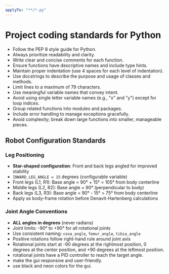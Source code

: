 ```yaml
---
applyTo: "**/*.py"
---
```

# Project coding standards for Python
- Follow the PEP 8 style guide for Python.
- Always prioritize readability and clarity.
- Write clear and concise comments for each function.
- Ensure functions have descriptive names and include type hints.
- Maintain proper indentation (use 4 spaces for each level of indentation).
- Use docstrings to describe the purpose and usage of classes and methods.
- Limit lines to a maximum of 79 characters.
- Use meaningful variable names that convey intent.
- Avoid using single letter variable names (e.g., "x" and "y") except for loop indices.
- Group related functions into modules and packages.
- Include error handling to manage exceptions gracefully.
- Avoid complexity; break down large functions into smaller, manageable pieces.
## Robot Configuration Standards

### Leg Positioning
- **Star-shaped configuration**: Front and back legs angled for improved stability
- `INWARD_LEG_ANGLE = 15` degrees (configurable variable)
- Front legs (L1, R1): Base angle = 90° + 15° = 105° from body centerline
- Middle legs (L2, R2): Base angle = 90° (perpendicular to body)
- Back legs (L3, R3): Base angle = 90° - 15° = 75° from body centerline
- Apply as body-frame rotation before Denavit-Hartenberg calculations

### Joint Angle Conventions
- **ALL angles in degrees** (never radians)
- Joint limits: -90° to +90° for all rotational joints
- Use consistent naming: `coxa_angle`, `femur_angle`, `tibia_angle`
- Positive rotations follow right-hand rule around joint axis
- Rotational joints start at -90 degrees at the rightmost position, 0 degrees at the center position, and +90 degrees at the leftmost position.
- rotational joints have a PID controller to reach the target angle.
- make the gui responsive and user-friendly.
- use black and neon colors for the gui.
